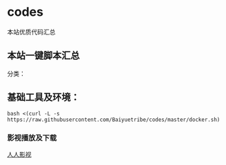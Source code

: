 # codes
本站优质代码汇总

## 本站一键脚本汇总

分类：

## 基础工具及环境：

```
bash <(curl -L -s https://raw.githubusercontent.com/Baiyuetribe/codes/master/docker.sh)
```

### 影视播放及下载
[人人影视](https://github.com/Baiyuetribe/rrshare_docker)
